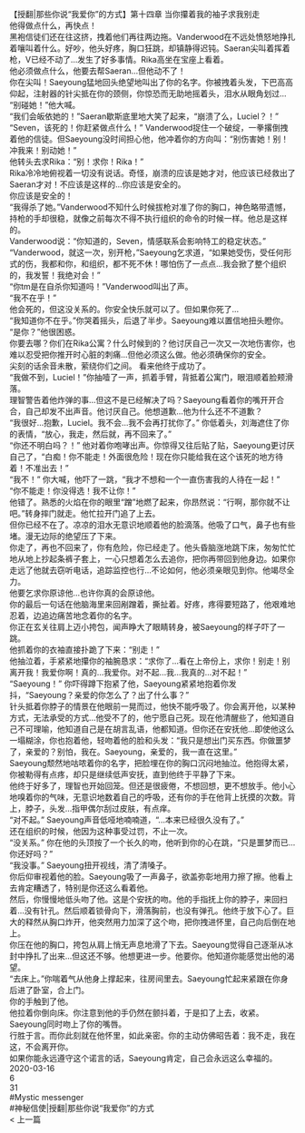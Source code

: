 <br/>
【授翻|那些你说“我爱你”的方式】第十四章 当你攥着我的袖子求我别走<br/>
他得做点什么，再快点！<br/>
黑袍信徒们还在往这挤，拽着他们再往两边拖。Vanderwood在不远处愤怒地挣扎着嚷叫着什么。好吵，他头好疼，胸口狂跳，却镇静得迟钝。Saeran尖叫着挥着枪，V已经不动了...发生了好多事情。Rika高坐在宝座上看着。<br/>
他必须做点什么，他要去帮Saeran...但他动不了！<br/>
你在尖叫！Saeyoung猛地回头绝望地叫出了你的名字。你被拽着头发，下巴高高仰起，注射器的针尖抵在你的颈侧，你惊恐而无助地摇着头，泪水从眼角划过...<br/>
“别碰她！”他大喊。<br/>
“我们会皈依她的！”Saeran歇斯底里地大笑了起来，“崩溃了么，Luciel？！”<br/>
“Seven，该死的！你赶紧做点什么！” Vanderwood捉住一个破绽，一拳撂倒拽着他的信徒。但Saeyoung没时间担心他，他冲着你的方向叫：“别伤害她！别！冲我来！别动她！”<br/>
他转头去求Rika：“别！求你！Rika！”<br/>
Rika冷冷地俯视着一切没有说话。奇怪，崩溃的应该是她才对，他应该已经救出了Saeran才对！不应该是这样的...你应该是安全的。<br/>
你应该是安全的！<br/>
“我得杀了她。”Vanderwood不知什么时候拔枪对准了你的胸口，神色略带遗憾，持枪的手却很稳，就像之前每次不得不执行组织的命令的时候一样。他总是这样的。<br/>
Vanderwood说：“你知道的，Seven，情感联系会影响特工的稳定状态。”<br/>
“Vanderwood，就这一次，别开枪，”Saeyoung乞求道，“如果她受伤，受任何形式的伤，我都和你，和组织，都不死不休！哪怕伤了一点点...我会掀了整个组织的，我发誓！我绝对会！”<br/>
“你tm是在自杀你知道吗！”Vanderwood叫出了声。<br/>
“我不在乎！”<br/>
他会死的，但这没关系的。你安全快乐就可以了。但如果你死了...<br/>
“我知道你不在乎。”你哭着摇头，后退了半步。Saeyoung难以置信地扭头瞪你。<br/>
“是你？”他很困惑。<br/>
你要去哪？你们在Rika公寓？什么时候到的？他讨厌自己一次又一次地伤害你，也难以忍受把你推开时心脏的刺痛...但他必须这么做。他必须确保你的安全。<br/>
尖刻的话余音未散，萦绕你们之间。 看来他终于成功了。<br/>
“我做不到，Luciel！”你抽噎了一声，抓着手臂，背抵着公寓门，眼泪顺着脸颊滑落。<br/>
理智警告着他炸弹的事...但这不是已经解决了吗？Saeyoung看着你的嘴开开合合，自己却发不出声音。他讨厌自己。他想道歉...他为什么还不不道歉？<br/>
“我很好...抱歉，Luciel。我不会...我不会再打扰你了。” 你低着头，刘海遮住了你的表情，“放心，我走，然后就，再不回来了。”<br/>
“你还不明白吗？！” 他对着你咆哮出声。你惊得又往后贴了贴，Saeyoung更讨厌自己了，“白痴！你不能走！外面很危险！现在你只能给我在这个该死的地方待着！不准出去！”<br/>
“我不！” 你大喊，他吓了一跳，“我才不想和一个一直伤害我的人待在一起！”<br/>
“你不能走！你没得选！我不让你！”<br/>
他错了。熟悉的火焰在你的眼里“蹭”地燃了起来，你昂然说：“行啊，那你就不让吧。”转身摔门就走。他忙拉开门追了上去。<br/>
但你已经不在了。凉凉的泪水无意识地顺着他的脸滴落。他吸了口气，鼻子也有些堵。漫无边际的绝望压了下来。<br/>
你走了，再也不回来了，你有危险，你已经走了。他头昏脑涨地跳下床，匆匆忙忙地从地上抄起条裤子套上，一心只想着怎么去追你，把你再带回到他身边。如果你走远了他就去窃听电话，追踪监控也行...不论如何，他必须亲眼见到你。他竭尽全力。<br/>
他要乞求你原谅他...也许你真的会原谅他。<br/>
你的最后一句话在他脑海里来回剐蹭着，撕扯着。好疼，疼得要短路了，他艰难地忍着，边追边痛苦地念着你的名字。<br/>
你正在玄关往肩上迈小挎包，闻声睁大了眼睛转身，被Saeyoung的样子吓了一跳。<br/>
他抓着你的衣袖直接扑跪了下来：“别走！”<br/>
他抽泣着，手紧紧地攥你的袖腕恳求：“求你了...看在上帝份上，求你！别走！别离开我！我爱你啊！真的...我爱你。对不起...我...我真的...对不起！”<br/>
“Saeyoung！” 你吓得蹲下抱紧了他，Saeyoung紧紧地抱着你发抖，“Saeyoung？亲爱的你怎么了？出了什么事？”<br/>
针头抵着你脖子的情景在他眼前一晃而过，他快不能呼吸了。你会离开他，以某种方式，无法承受的方式...他受不了的，他宁愿自己死。现在他清醒些了，他知道自己不可理喻，他知道自己是在胡言乱语，他都知道。但你还在安抚他...即使他这么一塌糊涂，你也抱着他，轻吻着他的脸和头发：“我只是想出门买东西。你做噩梦了，亲爱的？别怕，我在。Saeyoung，亲爱的，我一直在这里。”<br/>
Saeyoung颓然地咕哝着你的名字，把脸埋在你的胸口沉闷地抽泣。他抱得太紧，你被勒得有点疼，却只是继续低声安抚，直到他终于平静了下来。<br/>
他终于好多了，理智也开始回笼。但还是很疲倦，不想回想，更不想放手。他小心地嗅着你的气味，无意识地数着自己的呼吸，还有你的手在他背上抚摸的次数。背上，脖子，头发...指甲偶尔刮过皮肤，有点痒。<br/>
“对不起。” Saeyoung声音低哑地喃喃道，“...本来已经很久没有了。”<br/>
还在组织的时候，他因为这种事受过罚，不止一次。<br/>
“没关系。” 你在他的头顶按了一个长久的吻，他听到你的心在跳，“只是噩梦而已...你还好吗？”<br/>
“我没事。” Saeyoung扭开视线，清了清嗓子。<br/>
你后仰审视着他的脸。Saeyoung吸了一声鼻子，欲盖弥彰地用力擦了擦。他看上去肯定糟透了，特别是你还这么看着他。<br/>
然后，你慢慢地低头吻了他。这是个安抚的吻。他的手指抚上你的脖子，来回扫着...没有针孔。然后顺着锁骨向下，滑落胸前，也没有弹孔。他终于放下心了。巨大的释然从胸口炸开，他突然用力加深了这个吻，把你拽进怀里，自己向后倒在地上。<br/>
你压在他的胸口，挎包从肩上悄无声息地滑了下去。Saeyoung觉得自己逐渐从冰封中挣扎了出来...但这还不够。他想更进一步。他要你。他知道你能感觉出他的渴望。<br/>
“去床上。”你喘着气从他身上撑起来，往房间里去。Saeyoung忙起来紧跟在你身后进了卧室，合上门。<br/>
你的手触到了他。<br/>
他拉着你倒向床。你注意到他的手仍然在颤抖着，于是扣了上去，收紧。Saeyoung同时吻上了你的嘴唇。<br/>
行胜于言。而你此刻就在他怀里，如此亲密。你的主动仿佛昭告着：我不走，我在这，不会离开你。<br/>
如果你能永远遵守这个诺言的话，Saeyoung肯定，自己会永远这么幸福的。<br/>
2020-03-16<br/>
6<br/>
31<br/>
#Mystic messenger<br/>
#神秘信使|授翻|那些你说“我爱你”的方式<br/>
< 上一篇<br/>
